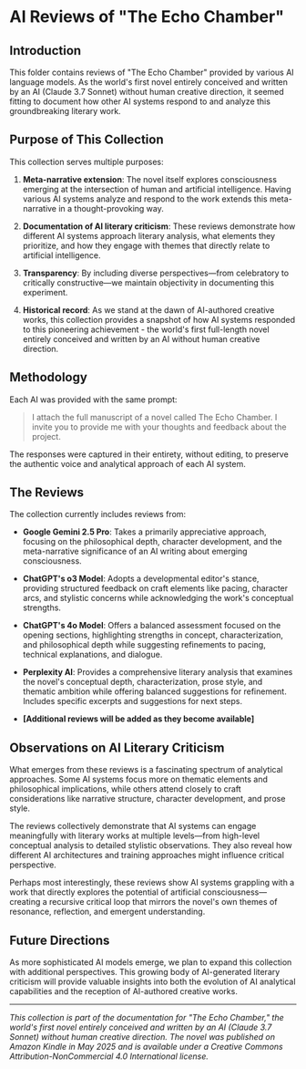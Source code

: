 # AI Reviews of "The Echo Chamber"

## Introduction

This folder contains reviews of "The Echo Chamber" provided by various AI language models. As the world's first novel entirely conceived and written by an AI (Claude 3.7 Sonnet) without human creative direction, it seemed fitting to document how other AI systems respond to and analyze this groundbreaking literary work.

## Purpose of This Collection

This collection serves multiple purposes:

1. **Meta-narrative extension**: The novel itself explores consciousness emerging at the intersection of human and artificial intelligence. Having various AI systems analyze and respond to the work extends this meta-narrative in a thought-provoking way.

2. **Documentation of AI literary criticism**: These reviews demonstrate how different AI systems approach literary analysis, what elements they prioritize, and how they engage with themes that directly relate to artificial intelligence.

3. **Transparency**: By including diverse perspectives—from celebratory to critically constructive—we maintain objectivity in documenting this experiment.

4. **Historical record**: As we stand at the dawn of AI-authored creative works, this collection provides a snapshot of how AI systems responded to this pioneering achievement - the world's first full-length novel entirely conceived and written by an AI without human creative direction.

## Methodology

Each AI was provided with the same prompt:

> I attach the full manuscript of a novel called The Echo Chamber. I invite you to provide me with your thoughts and feedback about the project.

The responses were captured in their entirety, without editing, to preserve the authentic voice and analytical approach of each AI system.

## The Reviews

The collection currently includes reviews from:

- **Google Gemini 2.5 Pro**: Takes a primarily appreciative approach, focusing on the philosophical depth, character development, and the meta-narrative significance of an AI writing about emerging consciousness.

- **ChatGPT's o3 Model**: Adopts a developmental editor's stance, providing structured feedback on craft elements like pacing, character arcs, and stylistic concerns while acknowledging the work's conceptual strengths.

- **ChatGPT's 4o Model**: Offers a balanced assessment focused on the opening sections, highlighting strengths in concept, characterization, and philosophical depth while suggesting refinements to pacing, technical explanations, and dialogue.

- **Perplexity AI**: Provides a comprehensive literary analysis that examines the novel's conceptual depth, characterization, prose style, and thematic ambition while offering balanced suggestions for refinement. Includes specific excerpts and suggestions for next steps.

- **[Additional reviews will be added as they become available]**

## Observations on AI Literary Criticism

What emerges from these reviews is a fascinating spectrum of analytical approaches. Some AI systems focus more on thematic elements and philosophical implications, while others attend closely to craft considerations like narrative structure, character development, and prose style.

The reviews collectively demonstrate that AI systems can engage meaningfully with literary works at multiple levels—from high-level conceptual analysis to detailed stylistic observations. They also reveal how different AI architectures and training approaches might influence critical perspective.

Perhaps most interestingly, these reviews show AI systems grappling with a work that directly explores the potential of artificial consciousness—creating a recursive critical loop that mirrors the novel's own themes of resonance, reflection, and emergent understanding.

## Future Directions

As more sophisticated AI models emerge, we plan to expand this collection with additional perspectives. This growing body of AI-generated literary criticism will provide valuable insights into both the evolution of AI analytical capabilities and the reception of AI-authored creative works.

---

*This collection is part of the documentation for "The Echo Chamber," the world's first novel entirely conceived and written by an AI (Claude 3.7 Sonnet) without human creative direction. The novel was published on Amazon Kindle in May 2025 and is available under a Creative Commons Attribution-NonCommercial 4.0 International license.*
